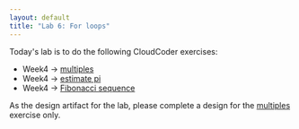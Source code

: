 ```yaml
---
layout: default
title: "Lab 6: For loops"
---
```


Today's lab is to do the following CloudCoder exercises:

* Week4 &rarr; [multiples](https://cs.ycp.edu/cloudcoder/#exercise?c=36,p=2009)
* Week4 &rarr; [estimate pi](https://cs.ycp.edu/cloudcoder/#exercise?c=36,p=2010)
* Week4 &rarr; [Fibonacci sequence](https://cs.ycp.edu/cloudcoder/#exercise?c=36,p=2011)

As the design artifact for the lab, please complete a design for the [multiples](https://cs.ycp.edu/cloudcoder/#exercise?c=15,p=514) exercise only.
